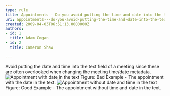 ```yaml
---
type: rule
title: Appointments - Do you avoid putting the time and date into the text field of a meeting?
uri: appointments---do-you-avoid-putting-the-time-and-date-into-the-text-field-of-a-meeting
created: 2009-04-03T06:51:13.0000000Z
authors:
- id: 1
  title: Adam Cogan
- id: 2
  title: Cameron Shaw

---
```


 Avoid putting the date and time into the text field of a meeting since these are often overlooked when changing the meeting time/date metadata.<br> ![Appointment with date in the text](/Communication/RulesToBetterEmail/PublishingImages/MeetingAppointmentWithDateAndTime_Bad.jpg) Figure: Bad Example - The appointment with the date in the text. ![Appointment without date and time in the text](/Communication/RulesToBetterEmail/PublishingImages/AppintmentWithoutTimeDateInContent_Good.jpg) Figure: Good Example - The appointment without time and date in the text.
